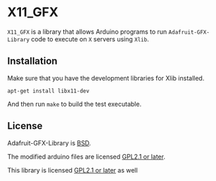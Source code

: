 # X11\_GFX

`X11_GFX` is a library that allows Arduino programs to run
`Adafruit-GFX-Library` code to execute on `X` servers using `Xlib`.

## Installation

Make sure that you have the development libraries for Xlib installed.

    apt-get install libx11-dev

And then run `make` to build the test executable.

## License

Adafruit-GFX-Library is [BSD](LICENSE.gfx).

The modified arduino files are licensed [GPL2.1 or later](LICENSE.arduino).

This library is licensed [GPL2.1 or later](LICENSE) as well
